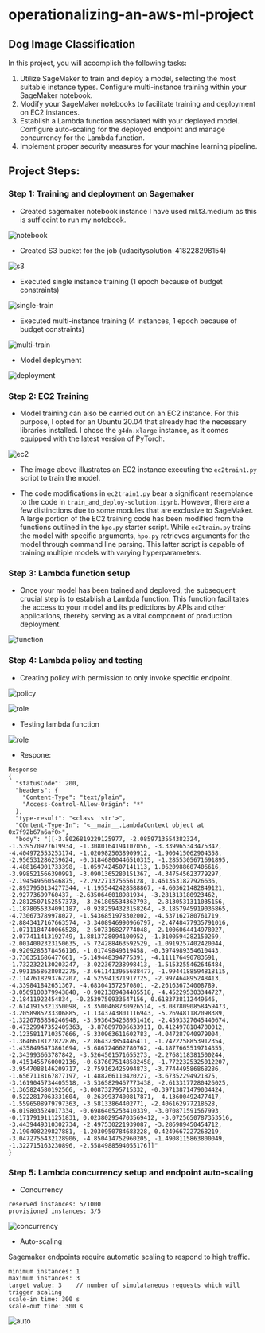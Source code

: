 # operationalizing-an-aws-ml-project

## Dog Image Classification

In this project, you will accomplish the following tasks:

1. Utilize SageMaker to train and deploy a model, selecting the most suitable instance types. Configure multi-instance training within your SageMaker notebook.
2. Modify your SageMaker notebooks to facilitate training and deployment on EC2 instances.
3. Establish a Lambda function associated with your deployed model. Configure auto-scaling for the deployed endpoint and manage concurrency for the Lambda function.
4. Implement proper security measures for your machine learning pipeline.

## Project Steps:
### Step 1: Training and deployment on Sagemaker

- Created sagemaker notebook instance I have used ml.t3.medium as this is suffiecint to run my notebook.

![notebook](./screenshots/notebook.png)

- Created S3 bucket for the job (udacitysolution-418228298154)

![s3](./screenshots/s3.png)

- Executed single instance training (1 epoch because of budget constraints)

![single-train](./screenshots/single-train.png)

- Executed multi-instance training (4 instances, 1 epoch because of budget constraints)

![multi-train](./screenshots/multi-train.png)

- Model deployment

![deployment](./screenshots/deployment.png)

### Step 2: EC2 Training

- Model training can also be carried out on an EC2 instance. For this purpose, I opted for an Ubuntu 20.04 that already had the necessary libraries installed. I chose the `g4dn.xlarge` instance, as it comes equipped with the latest version of PyTorch.

![ec2](./screenshots/ec2.png)

- The image above illustrates an EC2 instance executing the `ec2train1.py` script to train the model.

- The code modifications in `ec2train1.py` bear a significant resemblance to the code in `train_and_deploy-solution.ipynb`. However, there are a few distinctions due to some modules that are exclusive to SageMaker. A large portion of the EC2 training code has been modified from the functions outlined in the `hpo.py` starter script. While `ec2train.py` trains the model with specific arguments, `hpo.py` retrieves arguments for the model through command line parsing. This latter script is capable of training multiple models with varying hyperparameters.

### Step 3: Lambda function setup

- Once your model has been trained and deployed, the subsequent crucial step is to establish a Lambda function. This function facilitates the access to your model and its predictions by APIs and other applications, thereby serving as a vital component of production deployment.

![function](./screenshots/func.png)

### Step 4: Lambda policy and testing

- Creating policy with permission to only invoke specific endpoint.

![policy](./screenshots/policy.png)

![role](./screenshots/role.png)

- Testing lambda function

![role](./screenshots/lambda.png)

- Respone:

```
Response
{
  "statusCode": 200,
  "headers": {
    "Content-Type": "text/plain",
    "Access-Control-Allow-Origin": "*"
  },
  "type-result": "<class 'str'>",
  "COntent-Type-In": "<__main__.LambdaContext object at 0x7f92b67a6af0>",
  "body": "[[-3.8026819229125977, -2.0859713554382324, -1.539570927619934, -1.3080164194107056, -3.339965343475342, -4.404972553253174, -1.0209825038909912, -1.900415062904358, -2.956531286239624, -0.31846800446510315, -1.2855305671691895, -4.488164901733398, -1.0597424507141113, 1.0620988607406616, -3.998521566390991, -3.0901365280151367, -4.347545623779297, -2.194549560546875, -2.292271375656128, 1.4613531827926636, -2.8937950134277344, -1.1955442428588867, -4.603621482849121, -2.92773699760437, -2.6350646018981934, -3.281313180923462, -2.2812507152557373, -3.261805534362793, -2.8130531311035156, -1.1878055334091187, -0.9282594323158264, -3.1857945919036865, -4.730673789978027, -1.5436851978302002, -4.537162780761719, -2.8843417167663574, -3.3408946990966797, -2.4748477935791016, -1.0711184740066528, -2.507316827774048, -2.1006064414978027, -2.077411413192749, 1.8813728094100952, -1.3100594282150269, -2.0014002323150635, -5.724288463592529, -1.0919257402420044, -0.9209285378456116, -1.01749849319458, -0.3974989354610443, -3.730351686477661, -5.149448394775391, -4.111176490783691, -1.7322322130203247, -3.022367238998413, -1.5153255462646484, -2.9911558628082275, -3.6611413955688477, -1.9944188594818115, -2.1147618293762207, -4.525941371917725, -2.997464895248413, -4.339841842651367, -4.683041572570801, -2.261636734008789, -3.0569100379943848, -0.9021389484405518, -4.452295303344727, -2.18411922454834, -0.2539750933647156, 0.6183738112449646, -2.6141915321350098, -3.3500468730926514, -3.0878090858459473, -3.2058985233306885, -1.1343743801116943, -5.269481182098389, -1.3220785856246948, -3.5936434268951416, -2.4593327045440674, -0.47329947352409363, -3.876897096633911, 0.4124978184700012, -2.1235811710357666, -5.330963611602783, -4.047287940979004, -1.3646618127822876, -2.864323854446411, -1.7422258853912354, -1.4358495473861694, -5.686724662780762, -4.1877665519714355, -2.343993663787842, -3.5264501571655273, -2.2768118381500244, -0.4151455760002136, -0.6376075148582458, -1.7722325325012207, -3.9547088146209717, -2.759162425994873, -3.774449586868286, -1.6567118167877197, -1.488266110420227, -3.67352294921875, -3.1619045734405518, -3.5365829467773438, -2.6133177280426025, -1.365824580192566, -3.008732795715332, -0.39713871479034424, -0.5222817063331604, -0.2639937400817871, -4.13600492477417, -1.5596508979797363, -3.58133864402771, -2.406162977218628, -6.019803524017334, -0.6986405253410339, -3.070871591567993, -0.1717919111251831, 0.023802954703569412, -3.0725650787353516, -3.4439449310302734, -2.497530221939087, -3.286989450454712, -2.190408229827881, -1.2030950784683228, 0.4249667227268219, -3.0472755432128906, -4.850414752960205, -1.4908115863800049, -1.322715163230896, -2.5584988594055176]]"
}
```

### Step 5: Lambda concurrency setup and endpoint auto-scaling

- Concurrency

```
reserved instances: 5/1000
provisioned instances: 3/5
```

![concurrency](./screenshots/concurrency.png)

- Auto-scaling

Sagemaker endpoints require automatic scaling to respond to high traffic. 

```
minimum instances: 1
maximum instances: 3
target value: 3    // number of simulataneous requests which will trigger scaling
scale-in time: 300 s
scale-out time: 300 s
```

![auto](./screenshots/auto.png)
